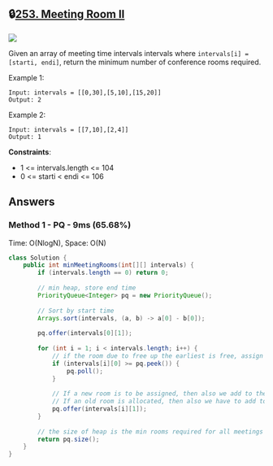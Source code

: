 ## 🔒[253. Meeting Room II](https://leetcode.com/problems/meeting-rooms-ii)

![](https://github.com/weltond/DataStructure/blob/master/medium.PNG)

Given an array of meeting time intervals intervals where `intervals[i] = [starti, endi]`, return the minimum number of conference rooms required.


Example 1:

```
Input: intervals = [[0,30],[5,10],[15,20]]
Output: 2
```

Example 2:

```
Input: intervals = [[7,10],[2,4]]
Output: 1
``` 

**Constraints**:

- 1 <= intervals.length <= 104
- 0 <= starti < endi <= 106

## Answers
### Method 1 - PQ - 9ms (65.68%)
Time: O(NlogN), Space: O(N)

```java
class Solution {
    public int minMeetingRooms(int[][] intervals) {
        if (intervals.length == 0) return 0;
        
        // min heap, store end time
        PriorityQueue<Integer> pq = new PriorityQueue();
        
        // Sort by start time
        Arrays.sort(intervals, (a, b) -> a[0] - b[0]);
        
        pq.offer(intervals[0][1]);
        
        for (int i = 1; i < intervals.length; i++) {
            // if the room due to free up the earliest is free, assign that room to this meeting
            if (intervals[i][0] >= pq.peek()) {
                pq.poll();
            }
            
            // If a new room is to be assigned, then also we add to the heap,
            // If an old room is allocated, then also we have to add to the heap with updated end time.
            pq.offer(intervals[i][1]);
        }
        
        // the size of heap is the min rooms required for all meetings
        return pq.size();
    }
}
```
